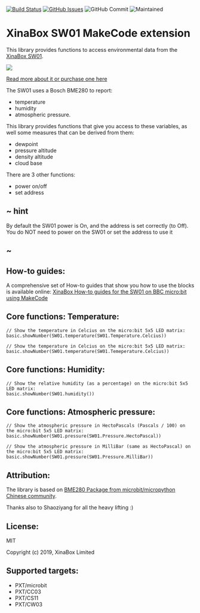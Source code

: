 [![Build Status](https://travis-ci.org/xinabox/pxt-SW01.svg?branch=master)](https://travis-ci.org/xinabox/pxt-SW01)
[![GitHub Issues](https://img.shields.io/github/issues/xinabox/pxt-SW01.svg)](https://github.com/xinabox/pxt-SW01/issues) ![GitHub Commit](https://img.shields.io/github/last-commit/xinabox/pxt-SW01) ![Maintained](https://img.shields.io/maintenance/yes/2020)

# XinaBox SW01 MakeCode extension

This library provides functions to access environmental data from the [XinaBox SW01](https://xinabox.cc/products/sw01).

![](sw01.jpg)

[Read more about it or purchase one here](https://xinabox.cc/products/sw01)

The SW01 uses a Bosch BME280 to report:
* temperature 
* humidity 
* atmospheric pressure.

This library provides functions that give you access to these variables, as well some measures that can be derived from them:
* dewpoint
* pressure altitude
* density altitude
* cloud base

There are 3 other functions:
* power on/off
* set  address

## ~ hint

By default the SW01 power is On, and the address is set correctly (to Off).
You do NOT need to power on the SW01 or set the address to use it

## ~



## How-to guides:

A comprehensive set of How-to guides that show you how to use the blocks is available online:
[XinaBox How-to guides for the SW01 on BBC micro:bit using MakeCode](https://drive.google.com/open?id=1_oNXhgYeW0AHTLmRxomowxPdvNBCi0iS)


## Core functions: Temperature:

```blocks
// Show the temperature in Celcius on the micro:bit 5x5 LED matrix:
basic.showNumber(SW01.temperature(SW01.Temperature.Celcius))

// Show the temperature in Celcius on the micro:bit 5x5 LED matrix:
basic.showNumber(SW01.temperature(SW01.Temeperature.Celcius))

```


## Core functions: Humidity:

```blocks
// Show the relative humidity (as a percentage) on the micro:bit 5x5 LED matrix:
basic.showNumber(SW01.humidity())

```

## Core functions: Atmospheric pressure:

```blocks
// Show the atmospheric pressure in HectoPascals (Pascals / 100) on the micro:bit 5x5 LED matrix:
basic.showNumber(SW01.pressure(SW01.Pressure.HectoPascal))

// Show the atmospheric pressure in MilliBar (same as HectoPascal) on the micro:bit 5x5 LED matrix:
basic.showNumber(SW01.pressure(SW01.Pressure.MilliBar))

```

## Attribution:
The library is based on [BME280 Package from microbit/micropython Chinese community](https://github.com/makecode-extensions/BME280). 

Thanks also to Shaoziyang for all the heavy lifting :)
  


## License:

MIT

Copyright (c) 2019, XinaBox Limited

## Supported targets:

* PXT/microbit
* PXT/CC03
* PXT/CS11
* PXT/CW03


